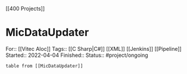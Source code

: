 [[400 Projects]]

# MicDataUpdater

For:: [[Vitec Aloc]]
Tags:: [[C Sharp|C#]] [[XML]] [[Jenkins]] [[Pipeline]]
Started:: 2022-04-04
Finished:: 
Status:: #project/ongoing   

```dataview
table from [[MicDataUpdater]]
```